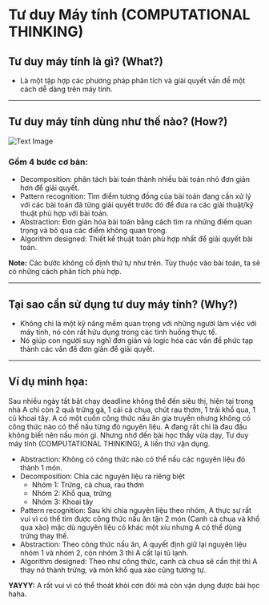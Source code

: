# Tư duy Máy tính (COMPUTATIONAL THINKING)
## Tư duy máy tính là gì? (What?)
- Là một tập hợp các phương pháp phân tích và giải quyết vấn đề một cách dễ dàng trên máy tính.
---
## Tư duy máy tính dùng như thế nào? (How?)
![Text Image](https://imgur.com/a/vzo0XY2)
### Gồm 4 bước cơ bản:
- Decomposition: phân tách bài toán thành nhiều bài toán nhỏ đơn giản hơn để giải quyết.
- Pattern recognition: Tìm điểm tương đồng của bài toán đang cần xử lý với các bài toán đã từng giải quyết trước đó để đưa ra các giải thuật/kỹ thuật phù hợp với bài toán.
- Abstraction: Đơn giản hóa bài toán bằng cách tìm ra những điểm quan trọng và bỏ qua các điểm không quan trọng.
- Algorithm designed: Thiết kế thuật toán phù hợp nhất để giải quyết bài toán.

**Note:** Các bước không cố định thứ tự như trên. Tùy thuộc vào bài toán, ta sẽ có những cách phân tích phù hợp.

---
## Tại sao cần sử dụng tư duy máy tính? (Why?)
- Không chỉ là một kỹ năng mềm quan trọng với những người làm việc với máy tính, nó còn rất hữu dụng trong các tình huống thực tế.
- Nó giúp con người suy nghĩ đơn giản và logic hóa các vấn đề phức tạp thành các vấn đề đơn giản để giải quyết.
---
## Ví dụ minh họa:
Sau nhiều ngày tất bật chạy deadline không thể đến siêu thị, hiện tại trong nhà A chỉ còn 2 quả trứng gà, 1 cái cà chua, chút rau thơm, 1 trái khổ qua, 1 củ khoai tây. A có một cuốn công thức nấu ăn gia truyền nhưng không có công thức nào có thể nấu từng đó nguyên liệu. A đang rất chi là đau đầu không biết nên nấu món gì. Nhưng nhớ đến bài học thầy vừa dạy, Tư duy máy tính (COMPUTATIONAL THINKING), A liền thử vận dụng.

- Abstraction: Không có công thức nào có thể nấu các nguyên liệu đó thành 1 món.
- Decomposition: Chia các nguyên liệu ra riêng biệt
    - Nhóm 1: Trứng, cà chua, rau thơm
    - Nhóm 2: Khổ qua, trứng
    - Nhóm 3: Khoai tây
- Pattern recognition: Sau khi chia nguyên liệu theo nhóm, A thực sự rất vui vì có thể tìm được công thức nấu ăn tận 2 món (Canh cà chua và khổ qua xào) mặc dù nguyên liệu có khác một xíu nhưng A có thể dùng trứng thay thế.
- Abstraction: Theo công thức nấu ăn, A quyết định giữ lại nguyên liệu nhóm 1 và nhóm 2, còn nhóm 3 thì A cất lại tủ lạnh.
- Algorithm designed: Theo như công thức, canh cà chua sẽ cần thịt thì A thay nó thành trứng, và món khổ qua xào cũng tương tự.

**YAYYY:** A rất vui vì có thể thoát khỏi cơn đói mà còn vận dụng được bài học haha.


